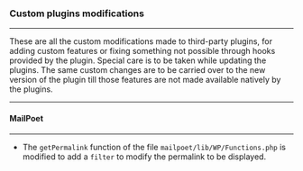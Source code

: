 ### Custom plugins modifications

---

These are all the custom modifications made to third-party plugins, for adding custom features or fixing something not possible through hooks provided by the plugin. Special care is to be taken while updating the plugins. The same custom changes are to be carried over to the new version of the plugin till those features are not made available natively by the plugins.

---

#### MailPoet

---

- The `getPermalink` function of the file `mailpoet/lib/WP/Functions.php` is modified to add a `filter` to modify the permalink to be displayed.